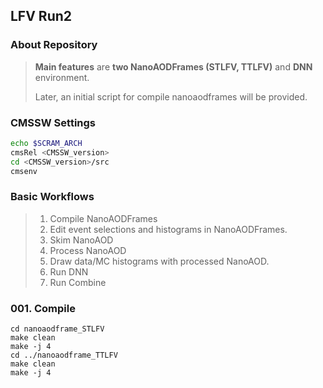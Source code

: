 ## LFV Run2

### About Repository
> **Main features** are **two NanoAODFrames (STLFV, TTLFV)** and **DNN** environment.
> 
> Later, an initial script for compile nanoaodframes will be provided.
> 


### CMSSW Settings
```bash
echo $SCRAM_ARCH
cmsRel <CMSSW_version>
cd <CMSSW_version>/src
cmsenv
```

### Basic Workflows
> 1. Compile NanoAODFrames
> 2. Edit event selections and histograms in NanoAODFrames.
> 3. Skim NanoAOD
> 4. Process NanoAOD
> 5. Draw data/MC histograms with processed NanoAOD.
> 6. Run DNN
> 7. Run Combine

### 001. Compile
```
cd nanoaodframe_STLFV
make clean
make -j 4
cd ../nanoaodframe_TTLFV
make clean
make -j 4
```
